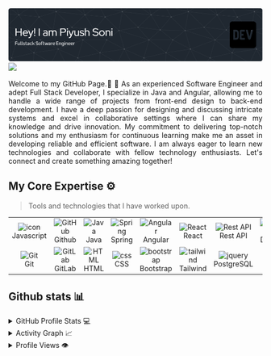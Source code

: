 <img src="intro.png" alt="👋 Hi there! I'm reza" title="👋 Hi there! I'm reza"/>
<div align="justify">

<a href="https://www.linkedin.com/in/piyush-soni2189/">
<img src="https://img.shields.io/badge/Linkedin-%231DA1F2.svg?style=for-the-badge&logo=Linkedin&logoColor=white">
</a>

</div>

<p></p>
<p align="justify">
Welcome to my GitHub Page.🌟 🚀 As an experienced Software Engineer and adept Full Stack Developer, I specialize in Java and Angular, allowing me to handle a wide range of projects from front-end design to back-end development. I have a deep passion for designing and discussing intricate systems and excel in collaborative settings where I can share my knowledge and drive innovation. My commitment to delivering top-notch solutions and my enthusiasm for continuous learning make me an asset in developing reliable and efficient software. I am always eager to learn new technologies and collaborate with fellow technology enthusiasts. Let's connect and create something amazing together!
</p>

## My Core Expertise ⚙️

> Tools and technologies that I have worked upon.

<table>
  <tr>
   <td align="center" width="96">
        <img src="https://techstack-generator.vercel.app/js-icon.svg" alt="icon" width="65" height="65" />
      <br>Javascript
    </td>
    <td align="center" width="96">
        <img src="https://techstack-generator.vercel.app/github-icon.svg" width="65" height="65" alt="GitHub" />
      <br>Github
    </td>
    <td align="center" width="96">
        <img src="https://skillicons.dev/icons?i=java" width="65" height="65" alt="Java" />
      <br>Java
    </td>
    <td align="center" width="96">
        <img src="https://skillicons.dev/icons?i=spring" width="65" height="65" alt="Spring" />
      <br>Spring
    </td>
    <td align="center" width="96">
        <img src="https://skillicons.dev/icons?i=angular" width="65" height="65" alt="Angular" />
      <br>Angular
    </td>
    <td align="center" width="96">
        <img src="https://skillicons.dev/icons?i=react" width="65" height="65" alt="React" />
      <br>React
    <td align="center" width="96">
        <img src="https://techstack-generator.vercel.app/restapi-icon.svg" width="65" height="65" alt="Rest API" />
      <br>Rest API
    </td>
    <td align="center" width="96">
        <img src="https://techstack-generator.vercel.app/docker-icon.svg" width="65" height="65" alt="Rest API" />
      <br>Docker
    </td>

  <tr>
    <td align="center" width="96">
        <img src="https://skillicons.dev/icons?i=git" width="48" height="48" alt="Git" />
      <br>Git
    </td>
    <td align="center"  width="96">
        <img src="https://skillicons.dev/icons?i=gitlab" width="48" height="48" alt="GitLab" />
      <br>GitLab
    </td>
    <td align="center"  width="96">
        <img src="https://skillicons.dev/icons?i=html" width="48" height="48" alt="HTML" />
      <br>HTML
    </td>
    <td align="center" width="96">
        <img src="https://skillicons.dev/icons?i=css" width="48" height="48" alt="css" />
      <br>CSS
    </td>
    <td align="center"  width="96">
        <img src="https://skillicons.dev/icons?i=bootstrap" width="48" height="48" alt="bootstrap" />
      <br>Bootstrap
    </td>
    <td align="center" width="96">
        <img src="https://skillicons.dev/icons?i=tailwind" width="48" height="48" alt="tailwind" />
      <br>Tailwind
    </td>
    <td align="center" width="96">
        <img src="https://skillicons.dev/icons?i=postgres" width="48" height="48" alt="jquery" />
      <br>PostgreSQL
    </td>
  </tr>
   
 <tr>
 </tr>
</table>

## Github stats 📊

<details>
  <summary>GitHub Profile Stats 💻</summary>
  <br/>
    <a href="https://github.com/anuraghazra/github-readme-stats"><img alt="piyushsoni21's Github Stats" src="https://github-readme-stats.vercel.app/api/?username=piyushsoni21&show_icons=true&count_private=true&theme=default&hide_border=true&bg_color=fff&title_color=00E676&icon_color=00E676" height="192px"/></a>
  <a href="https://github.com/anuraghazra/github-readme-stats"><img alt="Piyush's Top Languages" src="https://github-readme-stats.vercel.app/api/top-langs/?username=piyushsoni21&langs_count=8&layout=compact&theme=default&hide_border=true&bg_color=fff&title_color=000&icon_color=000&hide=Jupyter%20Notebook" height="192px"/></a>
  <br/>
</details>

<details>
  <summary>Activity Graph 📈</summary>
  <br/>

[![Piyush Soni github activity graph](https://github-readme-activity-graph.vercel.app/graph?username=piyushsoni21&bg_color=ffffff&color=000000&line=04e61b&point=403d3d&area=true&hide_border=true)](https://github.com/piyushsoni21/github-readme-activity-graph)

</details>


<details>
  <summary>Profile Views 👁️</summary>
  <br/>
  <img src="https://komarev.com/ghpvc/?username=piyushsoni21&label=PROFILE+VIEWS&style=for-the-badge&color=brightgreen">

</details>

